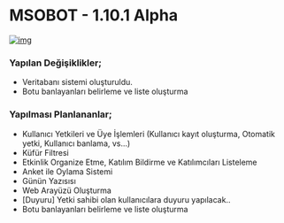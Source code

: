 # MSOBOT - 1.10.1 Alpha

[![img](https://4.bp.blogspot.com/-WRMXElNx48c/W0WsOHkHD7I/AAAAAAAADpc/7U3fRPxfODwk5Erk9BxN_5T7XP2oT2DYwCLcBGAs/s640/msobot-101A.png)](https://www.msoguz.com/2018/07/msobot-guncellendi-101-alpha.html)

### Yapılan Değişiklikler;
- Veritabanı sistemi oluşturuldu.
- Botu banlayanları belirleme ve liste oluşturma

### Yapılması Planlananlar;
- Kullanıcı Yetkileri ve Üye İşlemleri (Kullanıcı kayıt oluşturma, Otomatik yetki, Kullanıcı banlama, vs...)
- Küfür Filtresi
- Etkinlik Organize Etme, Katılım Bildirme ve Katılımcıları Listeleme
- Anket ile Oylama Sistemi
- Günün Yazısısı
- Web Arayüzü Oluşturma
- [Duyuru] Yetki sahibi olan kullanıcılara duyuru yapılacak..
- Botu banlayanları belirleme ve liste oluşturma
